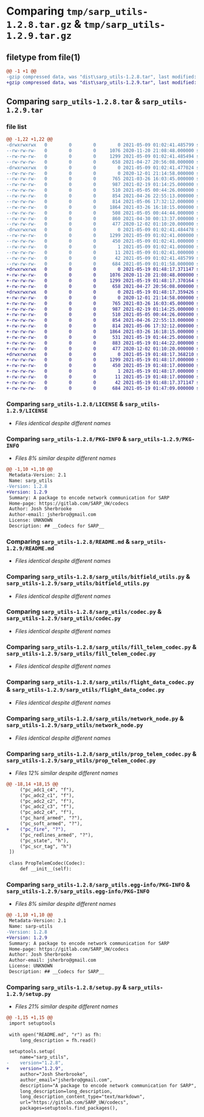 # Comparing `tmp/sarp_utils-1.2.8.tar.gz` & `tmp/sarp_utils-1.2.9.tar.gz`

## filetype from file(1)

```diff
@@ -1 +1 @@
-gzip compressed data, was "dist\sarp_utils-1.2.8.tar", last modified: Sun May  9 01:02:41 2021, max compression
+gzip compressed data, was "dist\sarp_utils-1.2.9.tar", last modified: Wed May 19 01:48:17 2021, max compression
```

## Comparing `sarp_utils-1.2.8.tar` & `sarp_utils-1.2.9.tar`

### file list

```diff
@@ -1,22 +1,22 @@
-drwxrwxrwx   0        0        0        0 2021-05-09 01:02:41.485799 sarp_utils-1.2.8/
--rw-rw-rw-   0        0        0     1076 2020-11-20 21:08:48.000000 sarp_utils-1.2.8/LICENSE
--rw-rw-rw-   0        0        0     1299 2021-05-09 01:02:41.485494 sarp_utils-1.2.8/PKG-INFO
--rw-rw-rw-   0        0        0      658 2021-04-27 20:56:08.000000 sarp_utils-1.2.8/README.md
-drwxrwxrwx   0        0        0        0 2021-05-09 01:02:41.477024 sarp_utils-1.2.8/sarp_utils/
--rw-rw-rw-   0        0        0        0 2020-12-01 21:14:58.000000 sarp_utils-1.2.8/sarp_utils/__init__.py
--rw-rw-rw-   0        0        0      765 2021-03-26 16:03:45.000000 sarp_utils-1.2.8/sarp_utils/bitfield_utils.py
--rw-rw-rw-   0        0        0      987 2021-02-19 01:14:25.000000 sarp_utils-1.2.8/sarp_utils/codec.py
--rw-rw-rw-   0        0        0      510 2021-05-05 00:44:26.000000 sarp_utils-1.2.8/sarp_utils/fill_command_codec.py
--rw-rw-rw-   0        0        0      854 2021-04-26 22:55:13.000000 sarp_utils-1.2.8/sarp_utils/fill_telem_codec.py
--rw-rw-rw-   0        0        0      814 2021-05-06 17:32:12.000000 sarp_utils-1.2.8/sarp_utils/flight_data_codec.py
--rw-rw-rw-   0        0        0     1864 2021-03-26 16:18:15.000000 sarp_utils-1.2.8/sarp_utils/network_node.py
--rw-rw-rw-   0        0        0      508 2021-05-05 00:44:44.000000 sarp_utils-1.2.8/sarp_utils/prop_command_codec.py
--rw-rw-rw-   0        0        0      860 2021-04-30 00:13:37.000000 sarp_utils-1.2.8/sarp_utils/prop_telem_codec.py
--rw-rw-rw-   0        0        0      477 2020-12-02 01:10:20.000000 sarp_utils-1.2.8/sarp_utils/template_codec.py
-drwxrwxrwx   0        0        0        0 2021-05-09 01:02:41.484478 sarp_utils-1.2.8/sarp_utils.egg-info/
--rw-rw-rw-   0        0        0     1299 2021-05-09 01:02:41.000000 sarp_utils-1.2.8/sarp_utils.egg-info/PKG-INFO
--rw-rw-rw-   0        0        0      450 2021-05-09 01:02:41.000000 sarp_utils-1.2.8/sarp_utils.egg-info/SOURCES.txt
--rw-rw-rw-   0        0        0        1 2021-05-09 01:02:41.000000 sarp_utils-1.2.8/sarp_utils.egg-info/dependency_links.txt
--rw-rw-rw-   0        0        0       11 2021-05-09 01:02:41.000000 sarp_utils-1.2.8/sarp_utils.egg-info/top_level.txt
--rw-rw-rw-   0        0        0       42 2021-05-09 01:02:41.485799 sarp_utils-1.2.8/setup.cfg
--rw-rw-rw-   0        0        0      684 2021-05-09 01:01:58.000000 sarp_utils-1.2.8/setup.py
+drwxrwxrwx   0        0        0        0 2021-05-19 01:48:17.371147 sarp_utils-1.2.9/
+-rw-rw-rw-   0        0        0     1076 2020-11-20 21:08:48.000000 sarp_utils-1.2.9/LICENSE
+-rw-rw-rw-   0        0        0     1299 2021-05-19 01:48:17.370164 sarp_utils-1.2.9/PKG-INFO
+-rw-rw-rw-   0        0        0      658 2021-04-27 20:56:08.000000 sarp_utils-1.2.9/README.md
+drwxrwxrwx   0        0        0        0 2021-05-19 01:48:17.359426 sarp_utils-1.2.9/sarp_utils/
+-rw-rw-rw-   0        0        0        0 2020-12-01 21:14:58.000000 sarp_utils-1.2.9/sarp_utils/__init__.py
+-rw-rw-rw-   0        0        0      765 2021-03-26 16:03:45.000000 sarp_utils-1.2.9/sarp_utils/bitfield_utils.py
+-rw-rw-rw-   0        0        0      987 2021-02-19 01:14:25.000000 sarp_utils-1.2.9/sarp_utils/codec.py
+-rw-rw-rw-   0        0        0      510 2021-05-05 00:44:26.000000 sarp_utils-1.2.9/sarp_utils/fill_command_codec.py
+-rw-rw-rw-   0        0        0      854 2021-04-26 22:55:13.000000 sarp_utils-1.2.9/sarp_utils/fill_telem_codec.py
+-rw-rw-rw-   0        0        0      814 2021-05-06 17:32:12.000000 sarp_utils-1.2.9/sarp_utils/flight_data_codec.py
+-rw-rw-rw-   0        0        0     1864 2021-03-26 16:18:15.000000 sarp_utils-1.2.9/sarp_utils/network_node.py
+-rw-rw-rw-   0        0        0      531 2021-05-19 01:44:25.000000 sarp_utils-1.2.9/sarp_utils/prop_command_codec.py
+-rw-rw-rw-   0        0        0      883 2021-05-19 01:44:22.000000 sarp_utils-1.2.9/sarp_utils/prop_telem_codec.py
+-rw-rw-rw-   0        0        0      477 2020-12-02 01:10:20.000000 sarp_utils-1.2.9/sarp_utils/template_codec.py
+drwxrwxrwx   0        0        0        0 2021-05-19 01:48:17.368210 sarp_utils-1.2.9/sarp_utils.egg-info/
+-rw-rw-rw-   0        0        0     1299 2021-05-19 01:48:17.000000 sarp_utils-1.2.9/sarp_utils.egg-info/PKG-INFO
+-rw-rw-rw-   0        0        0      450 2021-05-19 01:48:17.000000 sarp_utils-1.2.9/sarp_utils.egg-info/SOURCES.txt
+-rw-rw-rw-   0        0        0        1 2021-05-19 01:48:17.000000 sarp_utils-1.2.9/sarp_utils.egg-info/dependency_links.txt
+-rw-rw-rw-   0        0        0       11 2021-05-19 01:48:17.000000 sarp_utils-1.2.9/sarp_utils.egg-info/top_level.txt
+-rw-rw-rw-   0        0        0       42 2021-05-19 01:48:17.371147 sarp_utils-1.2.9/setup.cfg
+-rw-rw-rw-   0        0        0      684 2021-05-19 01:47:09.000000 sarp_utils-1.2.9/setup.py
```

### Comparing `sarp_utils-1.2.8/LICENSE` & `sarp_utils-1.2.9/LICENSE`

 * *Files identical despite different names*

### Comparing `sarp_utils-1.2.8/PKG-INFO` & `sarp_utils-1.2.9/PKG-INFO`

 * *Files 8% similar despite different names*

```diff
@@ -1,10 +1,10 @@
 Metadata-Version: 2.1
 Name: sarp_utils
-Version: 1.2.8
+Version: 1.2.9
 Summary: A package to encode network communication for SARP
 Home-page: https://gitlab.com/SARP_UW/codecs
 Author: Josh Sherbrooke
 Author-email: jsherbro@gmail.com
 License: UNKNOWN
 Description: ## __Codecs for SARP__
```

### Comparing `sarp_utils-1.2.8/README.md` & `sarp_utils-1.2.9/README.md`

 * *Files identical despite different names*

### Comparing `sarp_utils-1.2.8/sarp_utils/bitfield_utils.py` & `sarp_utils-1.2.9/sarp_utils/bitfield_utils.py`

 * *Files identical despite different names*

### Comparing `sarp_utils-1.2.8/sarp_utils/codec.py` & `sarp_utils-1.2.9/sarp_utils/codec.py`

 * *Files identical despite different names*

### Comparing `sarp_utils-1.2.8/sarp_utils/fill_telem_codec.py` & `sarp_utils-1.2.9/sarp_utils/fill_telem_codec.py`

 * *Files identical despite different names*

### Comparing `sarp_utils-1.2.8/sarp_utils/flight_data_codec.py` & `sarp_utils-1.2.9/sarp_utils/flight_data_codec.py`

 * *Files identical despite different names*

### Comparing `sarp_utils-1.2.8/sarp_utils/network_node.py` & `sarp_utils-1.2.9/sarp_utils/network_node.py`

 * *Files identical despite different names*

### Comparing `sarp_utils-1.2.8/sarp_utils/prop_telem_codec.py` & `sarp_utils-1.2.9/sarp_utils/prop_telem_codec.py`

 * *Files 12% similar despite different names*

```diff
@@ -18,14 +18,15 @@
     ("pc_adc1_c4", "f"),
     ("pc_adc2_c1", "f"),
     ("pc_adc2_c2", "f"),
     ("pc_adc2_c3", "f"),
     ("pc_adc2_c4", "f"),
     ("pc_hard_armed", "?"),
     ("pc_soft_armed", "?"),
+    ("pc_fire", "?"),
     ("pc_redlines_armed", "?"),
     ("pc_state", "h"),
     ("pc_scr_tag", "h")
 ])
 
 class PropTelemCodec(Codec):
     def __init__(self):
```

### Comparing `sarp_utils-1.2.8/sarp_utils.egg-info/PKG-INFO` & `sarp_utils-1.2.9/sarp_utils.egg-info/PKG-INFO`

 * *Files 8% similar despite different names*

```diff
@@ -1,10 +1,10 @@
 Metadata-Version: 2.1
 Name: sarp-utils
-Version: 1.2.8
+Version: 1.2.9
 Summary: A package to encode network communication for SARP
 Home-page: https://gitlab.com/SARP_UW/codecs
 Author: Josh Sherbrooke
 Author-email: jsherbro@gmail.com
 License: UNKNOWN
 Description: ## __Codecs for SARP__
```

### Comparing `sarp_utils-1.2.8/setup.py` & `sarp_utils-1.2.9/setup.py`

 * *Files 21% similar despite different names*

```diff
@@ -1,15 +1,15 @@
 import setuptools
 
 with open("README.md", "r") as fh:
     long_description = fh.read()
 
 setuptools.setup(
     name="sarp_utils",
-    version="1.2.8",
+    version="1.2.9",
     author="Josh Sherbrooke",
     author_email="jsherbro@gmail.com",
     description="A package to encode network communication for SARP",
     long_description=long_description,
     long_description_content_type="text/markdown",
     url="https://gitlab.com/SARP_UW/codecs",
     packages=setuptools.find_packages(),
```

